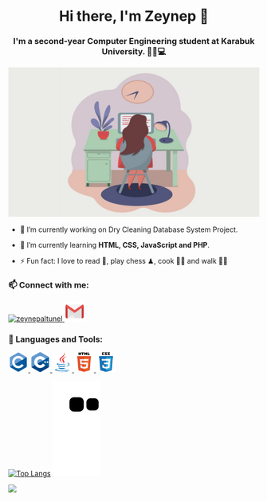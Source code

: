 <h1 align="center"> Hi there, I'm Zeynep 👋</h1> 
<h3 align="center"> I'm a second-year Computer Engineering student at Karabuk University. 👩‍🎓💻</h3>

<p align="center">
  <img src="programmer_girl.jpeg" width="600" height="300">
</p>

- 🔭 I’m currently working on Dry Cleaning Database System Project.

- 🌱 I’m currently learning <b>HTML, CSS, JavaScript and PHP</b>. 

- ⚡ Fun fact: I love to read 📖, play chess ♟, cook 👩‍🍳 and walk 🚶‍♀️

### 📫 Connect with me:
<p align="left">
<a href="https://www.linkedin.com/in/zeynepaltunel/" target="blank" rel="noreferrer"> <img src="https://raw.githubusercontent.com/peterthehan/peterthehan/master/assets/linkedin.svg" alt="zeynepaltunel" height="40" width="40" /> </a>  
<a href="mailto:zeynepaltunel23@gmail.com" target="blank" rel="noreferrer"> <img src="gmail.png" alt="zeynepaltunel23" height="40" width="40" /> </a>
</p>

### 🧰 Languages and Tools:
<p align="left">
<a href="https://www.cprogramming.com/" target="_blank" rel="noreferrer"> <img src="https://raw.githubusercontent.com/devicons/devicon/master/icons/c/c-original.svg" alt="c" width="40" height="40"/> </a> 
<a href="https://www.w3schools.com/cpp/" target="_blank" rel="noreferrer"> <img src="https://raw.githubusercontent.com/devicons/devicon/master/icons/cplusplus/cplusplus-original.svg" alt="cplusplus" width="40" height="40"/> </a>
<a href="https://www.java.com" target="_blank" rel="noreferrer"> <img src="https://raw.githubusercontent.com/devicons/devicon/master/icons/java/java-original.svg" alt="java" width="40" height="40"/> </a> 
<a href="https://www.w3.org/html/" target="_blank" rel="noreferrer"> <img src="https://raw.githubusercontent.com/devicons/devicon/master/icons/html5/html5-original-wordmark.svg" alt="html5" width="40" height="40"/> </a>    
<a href="https://www.w3schools.com/css/" target="_blank" rel="noreferrer"> <img src="https://raw.githubusercontent.com/devicons/devicon/master/icons/css3/css3-original-wordmark.svg" alt="css3" width="40" height="40"/> </a>  
</p>

[![Top Langs](https://github-readme-stats.vercel.app/api/top-langs/?username=zeynepaltunel&layout=compact)](https://github.com/zeynepaltunel/github-readme-stats)
![Snake animation](https://github.com/zeynepaltunel/zeynepaltunel/blob/output/github-contribution-grid-snake.svg)

![](https://komarev.com/ghpvc/?username=zeynepaltunel&style=for-the-badge)

